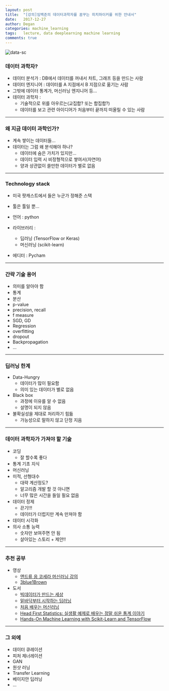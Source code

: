 ```yaml
---
layout: post
title:  "[강의]임백준의 데이터과학자를 꿈꾸는 히치하이커를 위한 안내서"
date:   2017-12-27
author: Degan
categories: machine_learning
tags:	lecture, data deeplearning machine learning
comments: true
---
```


![data-sc](https://degan85.github.io/assets/imbakdatas.jpeg)

###  데이터 과학자?
- 데이터 분석가 : DB에서 데이터를 꺼내서 차트, 그래프 등을 만드는 사람
- 데이터 엔지니어 : 데이터를 A 지점에서 B 지점으로 옮기는 사람
- 그밖에 데이터 통계가, 머신러닝 엔지니어 등...
- 데이터 과학자 : 
	- 기술적으로 위를 아우르는(교집합? 또는 합집합?) 
	- 데이터를 보고 관련 아이디어가 처음부터 끝까지 떠올릴 수 있는 사람

---

### 왜 지금 데이터 과학인가?
- 계속 쌓이는 데이터들...
- 데이터는 그럼 왜 분석해야 하나?
	- 데이터에 숨은 가치가 있지만...
	- 데이터 입력 시 비정형적으로 쌓여서(자연어)
	- 양과 상관없이 쓸만한 데이터가 별로 없음

---

### Technology stack
- 미국 팟캐스트에서 들은 누군가 정해준 스택
- 툴은 툴일 뿐...

- 언어 : python
- 라이브러리 : 
	- 딥러닝 (TensorFlow  or Keras)
	- 머신러닝 (scikit-learn)
- 에디터 : Pycham

 ---

### 간략 기술 용어
- 의미를 알아야 함
- 통계 
- 분산
- p-value
- precision, recall
- f measure
- SGD, GD
- Regression
- overfitting
- dropout
- Backpropagation 
- ...

---

### 딥러닝 한계
- Data-Hungry
	- 데이터가 많이 필요함
	- 의미 있는 데이터가 별로 없음
- Black box
	- 과정에 이유를 알 수 없음
	- 설명이 되지 않음
- 불확실성을 제대로 처리하기 힘듦
	- 가능성으로 말하지 않고 단정 지음

---

### 데이터 과학자가 가져야 할 기술
- 코딩
	- 잘 할수록 좋다
- 통계 기초 지식 
- 머신러닝
- 미적, 선형대수
	- 대략 계산정도?
	- 알고리즘 개발 할 것 아니면
	- 너무 많은 시간을 들일 필요 없음
- 데이터 정제
	- 끈기!!!
	- 데이터가 더럽지만 계속 만져야 함
- 데이터 시각화
- 의사 소통 능력
	- 숫자만 보여주면 안 됨
	- 살아있는 스토리 + 제안!!

--- 

### 추천 공부
- 영상
	- [앤드류 응 코세라 머신러닝 강의](https://www.coursera.org/learn/machine-learning)
	- [3blue1Brown](https://www.youtube.com/channel/UCYO_jab_esuFRV4b17AJtAw/videos)
- 도서
	-  [빅데이터가 만드는 세상](http://www.aladin.co.kr/shop/wproduct.aspx?ItemId=26621000)
	- [밑바닥부터 시작하는 딥러닝](http://www.hanbit.co.kr/store/books/look.php?p_code=B8475831198) 
	- [처음 배우는 머신러닝](http://www.hanbit.co.kr/store/books/look.php?p_code=B8660115730)
	- [Head First Statistics: 실생활 예제로 배우는 정말 쉬운 통계 이야기](http://www.hanbit.co.kr/store/books/look.php?p_code=B2156162193) 
	- [Hands-On Machine Learning with Scikit-Learn and TensorFlow](http://shop.oreilly.com/product/0636920052289.do)

---

### 그 외에 
- 데이터 큐레이션
- 피처 제너레이션
- GAN
- 원샷 러닝
- Transfer Learning
- 베이지안 딥러닝
- ...
